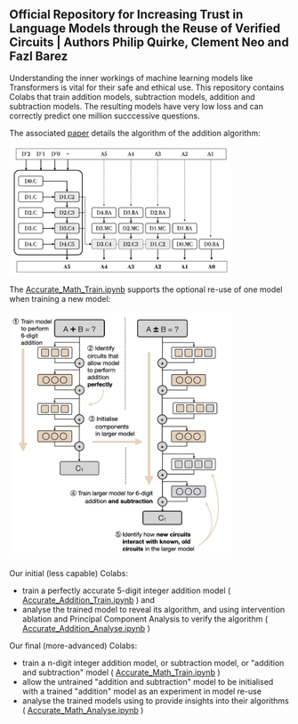 ## Official Repository for Increasing Trust in Language Models through the Reuse of Verified Circuits | Authors Philip Quirke, Clement Neo and Fazl Barez

Understanding the inner workings of machine learning models like Transformers is vital for their safe and ethical use. 
This repository contains Colabs that train addition models, subtraction models, addition and subtraction models.
The resulting models have very low loss and can correctly predict one million succcessive questions.  

The associated [paper](https://arxiv.org/abs/2402.02619) details the algorithm of the addition algorithm:

<img src="https://github.com/apartresearch/verified_addition/blob/main/figures/addition_2_jpg.001.jpeg" width="400">

The [Accurate_Math_Train.ipynb](https://github.com/apartresearch/verified_addition/blob/main/assets/Accurate_Math_Train.ipynb) supports the optional re-use of one model when training a new model:

<img src="https://github.com/apartresearch/verified_addition/blob/main/figures/addition_jpg.001.jpeg" width="400">

Our initial (less capable) Colabs:
- train a perfectly accurate 5-digit integer addition model ( [Accurate_Addition_Train.ipynb](https://github.com/apartresearch/verified_addition/blob/main/assets/Accurate_Addition_Train.ipynb) ) and
- analyse the trained model to reveal its algorithm, and using intervention ablation and Principal Component Analysis to verify the algorithm ( [Accurate_Addition_Analyse.ipynb](https://github.com/apartresearch/verified_addition/blob/main/assets/Accurate_Addition_Analyse.ipynb) )

Our final (more-advanced) Colabs:
- train a n-digit integer addition model, or subtraction model, or "addition and subtraction" model ( [Accurate_Math_Train.ipynb](https://github.com/apartresearch/verified_addition/blob/main/assets/Accurate_Math_Train.ipynb) )
- allow the untrained "addition and subtraction" model to be initialised with a trained "addition" model as an experiment in model re-use 
- analyse the trained models using to provide insights into their algorithms  ( [Accurate_Math_Analyse.ipynb](https://github.com/apartresearch/verified_addition/blob/main/assets/Accurate_Math_Analyse.ipynb) )
